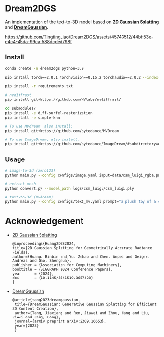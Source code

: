 # Dream2DGS
An implementation of the text-to-3D model based on [**2D Gaussian Splatting**](https://github.com/hbb1/2d-gaussian-splatting) and [**DreamGaussian**](https://dreamgaussian.github.io/).


https://github.com/TingtingLiao/Dream2DGS/assets/45743512/44bff53e-e4c4-45da-99ca-588dcded798f


## Install

```bash
conda create -n dream2dgs python=3.9 

pip install torch==2.0.1 torchvision==0.15.2 torchaudio==2.0.2 --index-url https://download.pytorch.org/whl/cu118
 
pip install -r requirements.txt

# nvdiffrast
pip install git+https://github.com/NVlabs/nvdiffrast/

cd submodules/
pip install -e diff-surfel-rasterization
pip install -e simple-knn

# To use MVdream, also install:
pip install git+https://github.com/bytedance/MVDream

# To use ImageDream, also install:
pip install git+https://github.com/bytedance/ImageDream/#subdirectory=extern/ImageDream
```

## Usage 
```bash   
# image-to-3d (zero123)  
python main.py --config configs/image.yaml input=data/csm_luigi_rgba.png save_path=csm_luigi 

# extract mesh  
python convert.py --model_path logs/csm_luigi/csm_luigi.ply  

# text-to-3d (mvdream)
python main.py --config configs/text_mv.yaml prompt="a plush toy of a corgi nurse" save_path=corgi_nurse  
```

# Acknowledgement 

* [2D Gaussian Splatting](https://github.com/hbb1/2d-gaussian-splatting)
    ```
    @inproceedings{Huang2DGS2024,
    title={2D Gaussian Splatting for Geometrically Accurate Radiance Fields},
    author={Huang, Binbin and Yu, Zehao and Chen, Anpei and Geiger, Andreas and Gao, Shenghua},
    publisher = {Association for Computing Machinery},
    booktitle = {SIGGRAPH 2024 Conference Papers},
    year      = {2024},
    doi       = {10.1145/3641519.3657428}
    }
    ```

* [DreamGaussian](https://github.com/dreamgaussian/dreamgaussian)
   ```
   @article{tang2023dreamgaussian,
    title={DreamGaussian: Generative Gaussian Splatting for Efficient 3D Content Creation},
    author={Tang, Jiaxiang and Ren, Jiawei and Zhou, Hang and Liu, Ziwei and Zeng, Gang},
    journal={arXiv preprint arXiv:2309.16653},
    year={2023}
    } 
    ```
